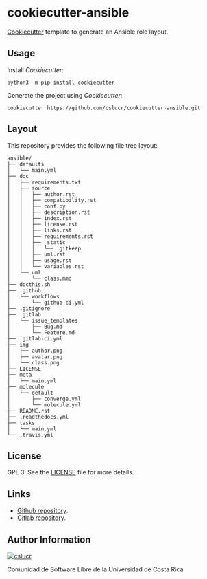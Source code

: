 # cookiecutter-ansible

[Cookiecutter](https://cookiecutter.rtfd.io) template to generate an Ansible role layout.

## Usage

Install *Cookiecutter*:

```
python3 -m pip install cookiecutter
```

Generate the project using *Cookiecutter*:

```
cookiecutter https://github.com/cslucr/cookiecutter-ansible.git
```

## Layout

This repository provides the following file tree layout:

```
ansible/
├── defaults
│   └── main.yml
├── doc
│   ├── requirements.txt
│   ├── source
│   │   ├── author.rst
│   │   ├── compatibility.rst
│   │   ├── conf.py
│   │   ├── description.rst
│   │   ├── index.rst
│   │   ├── license.rst
│   │   ├── links.rst
│   │   ├── requirements.rst
│   │   ├── _static
│   │   │   └── .gitkeep
│   │   ├── uml.rst
│   │   ├── usage.rst
│   │   └── variables.rst
│   └── uml
│       └── class.mmd
├── docthis.sh
├── .github
│   └── workflows
│       └── github-ci.yml
├── .gitignore
├── .gitlab
│   └── issue_templates
│       ├── Bug.md
│       └── Feature.md
├── .gitlab-ci.yml
├── img
│   ├── author.png
│   ├── avatar.png
│   └── class.png
├── LICENSE
├── meta
│   └── main.yml
├── molecule
│   └── default
│       ├── converge.yml
│       └── molecule.yml
├── README.rst
├── .readthedocs.yml
├── tasks
│   └── main.yml
└── .travis.yml
```

## License

GPL 3. See the [LICENSE](https://git.beta.ucr.ac.cr/cslucr/plantillas/cookiecutter-ansible/raw/master/LICENSE) file for more details.

## Links

  - [Github repository](https://github.com/cslucr/cookiecutter-ansible).
  - [Gitlab repository](https://git.beta.ucr.ac.cr/cslucr/plantillas/cookiecutter-ansible).

## Author Information

[![cslucr](https://git.beta.ucr.ac.cr/cslucr/plantillas/cookiecutter-ansible/raw/master/img/author.png)](https://git.beta.ucr.ac.cr/cslucr)

Comunidad de Software Libre de la Universidad de Costa Rica